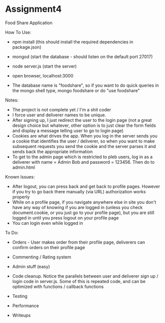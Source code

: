 # Assignment4
Food Share Application

How To Use:
- npm install (this should install the required dependencies in package.json)
- mongod (start the database - should listen on the default port 27017)
- node server.js (start the server)
- open browser, localhost:3000

- The database name is "foodshare", so if you want to do quick queries in the mongo shell type, mongo foodshare or do "use foodshare"

Notes: 
- The project is not complete yet / I'm a shit coder
- I force user and deliverer names to be unique.
- After signing up, I just redirect the user to the login page (not a great design choice but whatever, other
option is to just clear the form fields and display a message telling user to go to login page)
- Cookies are what drives the app. When you log in the server sends you a cookie that identifies the user / deliverer, so
when you want to make subsequent requests you send the cookie and the server parses it and sends back the appropriate information
- To get to the admin page which is restricted to pleb users, 
log in as a deliverer with name = Admin Bob and password = 123456. Then do to admin.html

Known Issues:
- After logout, you can press back and get back to profile pages. However if you try to go back there manually (via URL) authorization works properly
- While on a profile page, if you navigate anywhere else in site you don't have any way of knowing if you are logged in
(unless you check document.cookie, or you just go to your profile page), but you are still logged in until you press logout on your profile page
-  You can login even while logged in

To Do:
- Orders - User makes order from their profile page, deliverers can confirm orders on their profile page
- Commenting / Rating system
- Admin stuff (easy)

- Code cleanup. Notice the parallels between user and deliverer sign up / login code in server.js. Some of this is repeated code,
and can be optimized with functions / callback functions
- Testing
- Performance
- Writeups

